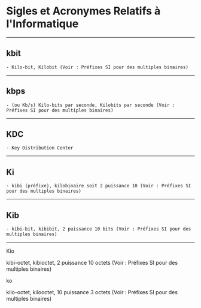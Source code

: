 # **Sigles et Acronymes Relatifs à l'Informatique**

---
## **kbit**

    - Kilo-bit, Kilobit (Voir : Préfixes SI pour des multiples binaires)
---
## **kbps**

    - (ou Kb/s) Kilo-bits par seconde, Kilobits par seconde (Voir : Préfixes SI pour des multiples binaires)
---
## **KDC**

    - Key Distribution Center
---
## **Ki**

    - kibi (préfixe), kilobinaire soit 2 puissance 10 (Voir : Préfixes SI pour des multiples binaires)
---
## **Kib**

    - kibi-bit, kibibit, 2 puissance 10 bits (Voir : Préfixes SI pour des multiples binaires)
---
Kio

kibi-octet, kibioctet, 2 puissance 10 octets (Voir : Préfixes SI pour des multiples binaires)

ko

kilo-octet, kilooctet, 10 puissance 3 octets (Voir : Préfixes SI pour des multiples binaires)